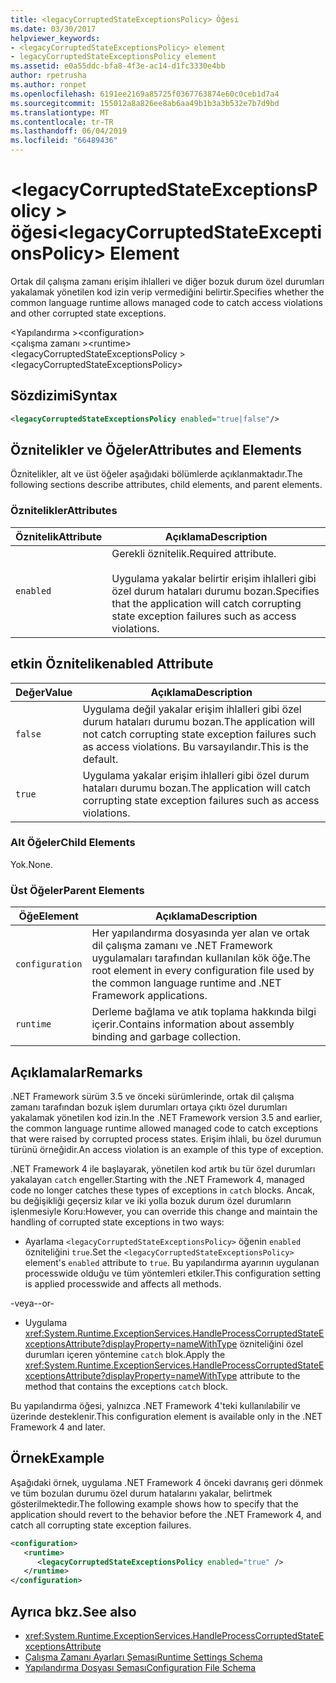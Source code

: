 ```yaml
---
title: <legacyCorruptedStateExceptionsPolicy> Öğesi
ms.date: 03/30/2017
helpviewer_keywords:
- <legacyCorruptedStateExceptionsPolicy> element
- legacyCorruptedStateExceptionsPolicy element
ms.assetid: e0a55ddc-bfa8-4f3e-ac14-d1fc3330e4bb
author: rpetrusha
ms.author: ronpet
ms.openlocfilehash: 6191ee2169a85725f0367763874e60c0ceb1d7a4
ms.sourcegitcommit: 155012a8a826ee8ab6aa49b1b3a3b532e7b7d9bd
ms.translationtype: MT
ms.contentlocale: tr-TR
ms.lasthandoff: 06/04/2019
ms.locfileid: "66489436"
---
```

# <a name="legacycorruptedstateexceptionspolicy-element"></a><span data-ttu-id="b1b29-102">\<legacyCorruptedStateExceptionsPolicy > öğesi</span><span class="sxs-lookup"><span data-stu-id="b1b29-102">\<legacyCorruptedStateExceptionsPolicy> Element</span></span>
<span data-ttu-id="b1b29-103">Ortak dil çalışma zamanı erişim ihlalleri ve diğer bozuk durum özel durumları yakalamak yönetilen kod izin verip vermediğini belirtir.</span><span class="sxs-lookup"><span data-stu-id="b1b29-103">Specifies whether the common language runtime allows managed code to catch access violations and other corrupted state exceptions.</span></span>  
  
 <span data-ttu-id="b1b29-104">\<Yapılandırma ></span><span class="sxs-lookup"><span data-stu-id="b1b29-104">\<configuration></span></span>  
<span data-ttu-id="b1b29-105">\<çalışma zamanı ></span><span class="sxs-lookup"><span data-stu-id="b1b29-105">\<runtime></span></span>  
<span data-ttu-id="b1b29-106">\<legacyCorruptedStateExceptionsPolicy ></span><span class="sxs-lookup"><span data-stu-id="b1b29-106">\<legacyCorruptedStateExceptionsPolicy></span></span>  
  
## <a name="syntax"></a><span data-ttu-id="b1b29-107">Sözdizimi</span><span class="sxs-lookup"><span data-stu-id="b1b29-107">Syntax</span></span>  
  
```xml  
<legacyCorruptedStateExceptionsPolicy enabled="true|false"/>  
```  
  
## <a name="attributes-and-elements"></a><span data-ttu-id="b1b29-108">Öznitelikler ve Öğeler</span><span class="sxs-lookup"><span data-stu-id="b1b29-108">Attributes and Elements</span></span>  
 <span data-ttu-id="b1b29-109">Öznitelikler, alt ve üst öğeler aşağıdaki bölümlerde açıklanmaktadır.</span><span class="sxs-lookup"><span data-stu-id="b1b29-109">The following sections describe attributes, child elements, and parent elements.</span></span>  
  
### <a name="attributes"></a><span data-ttu-id="b1b29-110">Öznitelikler</span><span class="sxs-lookup"><span data-stu-id="b1b29-110">Attributes</span></span>  
  
|<span data-ttu-id="b1b29-111">Öznitelik</span><span class="sxs-lookup"><span data-stu-id="b1b29-111">Attribute</span></span>|<span data-ttu-id="b1b29-112">Açıklama</span><span class="sxs-lookup"><span data-stu-id="b1b29-112">Description</span></span>|  
|---------------|-----------------|  
|`enabled`|<span data-ttu-id="b1b29-113">Gerekli öznitelik.</span><span class="sxs-lookup"><span data-stu-id="b1b29-113">Required attribute.</span></span><br /><br /> <span data-ttu-id="b1b29-114">Uygulama yakalar belirtir erişim ihlalleri gibi özel durum hataları durumu bozan.</span><span class="sxs-lookup"><span data-stu-id="b1b29-114">Specifies that the application will catch corrupting state exception failures such as access violations.</span></span>|  
  
## <a name="enabled-attribute"></a><span data-ttu-id="b1b29-115">etkin Öznitelik</span><span class="sxs-lookup"><span data-stu-id="b1b29-115">enabled Attribute</span></span>  
  
|<span data-ttu-id="b1b29-116">Değer</span><span class="sxs-lookup"><span data-stu-id="b1b29-116">Value</span></span>|<span data-ttu-id="b1b29-117">Açıklama</span><span class="sxs-lookup"><span data-stu-id="b1b29-117">Description</span></span>|  
|-----------|-----------------|  
|`false`|<span data-ttu-id="b1b29-118">Uygulama değil yakalar erişim ihlalleri gibi özel durum hataları durumu bozan.</span><span class="sxs-lookup"><span data-stu-id="b1b29-118">The application will not catch corrupting state exception failures such as access violations.</span></span> <span data-ttu-id="b1b29-119">Bu varsayılandır.</span><span class="sxs-lookup"><span data-stu-id="b1b29-119">This is the default.</span></span>|  
|`true`|<span data-ttu-id="b1b29-120">Uygulama yakalar erişim ihlalleri gibi özel durum hataları durumu bozan.</span><span class="sxs-lookup"><span data-stu-id="b1b29-120">The application will catch corrupting state exception failures such as access violations.</span></span>|  
  
### <a name="child-elements"></a><span data-ttu-id="b1b29-121">Alt Öğeler</span><span class="sxs-lookup"><span data-stu-id="b1b29-121">Child Elements</span></span>  
 <span data-ttu-id="b1b29-122">Yok.</span><span class="sxs-lookup"><span data-stu-id="b1b29-122">None.</span></span>  
  
### <a name="parent-elements"></a><span data-ttu-id="b1b29-123">Üst Öğeler</span><span class="sxs-lookup"><span data-stu-id="b1b29-123">Parent Elements</span></span>  
  
|<span data-ttu-id="b1b29-124">Öğe</span><span class="sxs-lookup"><span data-stu-id="b1b29-124">Element</span></span>|<span data-ttu-id="b1b29-125">Açıklama</span><span class="sxs-lookup"><span data-stu-id="b1b29-125">Description</span></span>|  
|-------------|-----------------|  
|`configuration`|<span data-ttu-id="b1b29-126">Her yapılandırma dosyasında yer alan ve ortak dil çalışma zamanı ve .NET Framework uygulamaları tarafından kullanılan kök öğe.</span><span class="sxs-lookup"><span data-stu-id="b1b29-126">The root element in every configuration file used by the common language runtime and .NET Framework applications.</span></span>|  
|`runtime`|<span data-ttu-id="b1b29-127">Derleme bağlama ve atık toplama hakkında bilgi içerir.</span><span class="sxs-lookup"><span data-stu-id="b1b29-127">Contains information about assembly binding and garbage collection.</span></span>|  
  
## <a name="remarks"></a><span data-ttu-id="b1b29-128">Açıklamalar</span><span class="sxs-lookup"><span data-stu-id="b1b29-128">Remarks</span></span>  
 <span data-ttu-id="b1b29-129">.NET Framework sürüm 3.5 ve önceki sürümlerinde, ortak dil çalışma zamanı tarafından bozuk işlem durumları ortaya çıktı özel durumları yakalamak yönetilen kod izin.</span><span class="sxs-lookup"><span data-stu-id="b1b29-129">In the .NET Framework version 3.5 and earlier, the common language runtime allowed managed code to catch exceptions that were raised by corrupted process states.</span></span> <span data-ttu-id="b1b29-130">Erişim ihlali, bu özel durumun türünü örneğidir.</span><span class="sxs-lookup"><span data-stu-id="b1b29-130">An access violation is an example of this type of exception.</span></span>  
  
 <span data-ttu-id="b1b29-131">.NET Framework 4 ile başlayarak, yönetilen kod artık bu tür özel durumları yakalayan `catch` engeller.</span><span class="sxs-lookup"><span data-stu-id="b1b29-131">Starting with the .NET Framework 4, managed code no longer catches these types of exceptions in `catch` blocks.</span></span> <span data-ttu-id="b1b29-132">Ancak, bu değişikliği geçersiz kılar ve iki yolla bozuk durum özel durumların işlenmesiyle Koru:</span><span class="sxs-lookup"><span data-stu-id="b1b29-132">However, you can override this change and maintain the handling of corrupted state exceptions in two ways:</span></span>  
  
- <span data-ttu-id="b1b29-133">Ayarlama `<legacyCorruptedStateExceptionsPolicy>` öğenin `enabled` özniteliğini `true`.</span><span class="sxs-lookup"><span data-stu-id="b1b29-133">Set the `<legacyCorruptedStateExceptionsPolicy>` element's `enabled` attribute to `true`.</span></span> <span data-ttu-id="b1b29-134">Bu yapılandırma ayarının uygulanan processwide olduğu ve tüm yöntemleri etkiler.</span><span class="sxs-lookup"><span data-stu-id="b1b29-134">This configuration setting is applied processwide and affects all methods.</span></span>  
  
 <span data-ttu-id="b1b29-135">-veya-</span><span class="sxs-lookup"><span data-stu-id="b1b29-135">-or-</span></span>  
  
- <span data-ttu-id="b1b29-136">Uygulama <xref:System.Runtime.ExceptionServices.HandleProcessCorruptedStateExceptionsAttribute?displayProperty=nameWithType> özniteliğini özel durumları içeren yöntemine `catch` blok.</span><span class="sxs-lookup"><span data-stu-id="b1b29-136">Apply the <xref:System.Runtime.ExceptionServices.HandleProcessCorruptedStateExceptionsAttribute?displayProperty=nameWithType> attribute to the method that contains the exceptions `catch` block.</span></span>  
  
 <span data-ttu-id="b1b29-137">Bu yapılandırma öğesi, yalnızca .NET Framework 4'teki kullanılabilir ve üzerinde desteklenir.</span><span class="sxs-lookup"><span data-stu-id="b1b29-137">This configuration element is available only in the .NET Framework 4 and later.</span></span>  
  
## <a name="example"></a><span data-ttu-id="b1b29-138">Örnek</span><span class="sxs-lookup"><span data-stu-id="b1b29-138">Example</span></span>  
 <span data-ttu-id="b1b29-139">Aşağıdaki örnek, uygulama .NET Framework 4 önceki davranış geri dönmek ve tüm bozulan durumu özel durum hatalarını yakalar, belirtmek gösterilmektedir.</span><span class="sxs-lookup"><span data-stu-id="b1b29-139">The following example shows how to specify that the application should revert to the behavior before the .NET Framework 4, and catch all corrupting state exception failures.</span></span>  
  
```xml  
<configuration>  
   <runtime>  
      <legacyCorruptedStateExceptionsPolicy enabled="true" />  
   </runtime>  
</configuration>  
```  
  
## <a name="see-also"></a><span data-ttu-id="b1b29-140">Ayrıca bkz.</span><span class="sxs-lookup"><span data-stu-id="b1b29-140">See also</span></span>

- <xref:System.Runtime.ExceptionServices.HandleProcessCorruptedStateExceptionsAttribute>
- [<span data-ttu-id="b1b29-141">Çalışma Zamanı Ayarları Şeması</span><span class="sxs-lookup"><span data-stu-id="b1b29-141">Runtime Settings Schema</span></span>](../../../../../docs/framework/configure-apps/file-schema/runtime/index.md)
- [<span data-ttu-id="b1b29-142">Yapılandırma Dosyası Şeması</span><span class="sxs-lookup"><span data-stu-id="b1b29-142">Configuration File Schema</span></span>](../../../../../docs/framework/configure-apps/file-schema/index.md)
